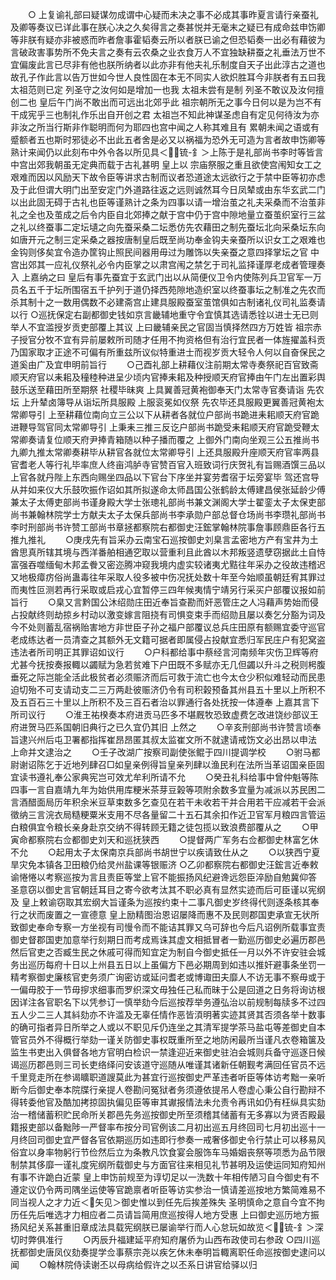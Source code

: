 <!-- { "loadSidebar": true } -->
　　○  上复谕礼部曰疑谋勿成谓中心疑而未决之事不必成其事昨夏言请行亲蚕礼及卿等奏议已详此事在朕心决之久矣得言之奏甚悦并无毫末之疑已有成命兹申饬卿等非朕有疑亦非被惑而昨者詹事霍韬奏云所以者朕已谕之但恐韬奏一出必有藉彼为言破政害事势所不免夫言之奏有云农桑之业衣食万人不宜独缺耕蚕之礼垂法万世不宜偏废此言已尽非有他也朕所纳者以此亦非有他夫礼乐制度自天子出此淳古之道也故孔子作此言以告万世如今世人良性固在本无不同实人欲炽胜耳今非朕者有五曰我  太祖范则已定  列圣守之汝何如是增加一也我  太祖未尝有是制  列圣不敢议及汝何擅创二也  皇后午门尚不敢出而可远出北郊乎此  祖宗朝所无之事今日何以是为岂不有干成宪乎三也制礼作乐出自开创之君  太祖岂不知此神谋圣虑自有定见何待汝为亦非汝之所当行斯非作聪明而何为耶四也宫中闻之人称其难且有  累朝未闻之语或有蹙额者五也斯时邪徒必不出此五者舍是必又以祸福为恐外无可造为言者故申饬卿等熟计来闻仍以此刻布中外令各以所见具＜锍-釒＞上陈于是礼部尚书李时等皆言  中宫出郊我朝虽无定典而载于古礼甚明  皇上以  宗庙祭服之重且欲使宫闱知女工之艰难而因以风励天下故令臣等讲求古制而议者恐道途太远欲行之于禁中臣等初亦虑及于此但谓大明门出至安定门外道路往返之远则诚然耳今日凤辇或由东华玄武二门以出此固无碍于古礼也臣等谨熟计之条为四事以请一增治茧之礼夫采桑而不治茧非礼之全也及茧成之后令内臣自北郊捧之献于宫中仍于宫中隙地量立蚕茧织室行三盆之礼以终蚕事二定坛壝之向先蚕采桑二坛悉仿先农藉田之制先蚕坛北向采桑坛东向如唐开元之制三定采桑之器按唐制皇后既至尚功奉金钩夫亲蚕所以识女工之艰难也金钩则侈矣宜令造办筐钩止照民间器用毋过为雕饰以失亲蚕之意四择掌坛之官  中宫出郊其一应礼仪祭礼必令内臣掌之以肃宫闱之禁乞于司礼监择谨厚老成者管理奏入  上嘉纳之曰  皇后有事先蚕宜于玄武门出以从简便仪卫令内使陈列兵卫官军一万员名五千于坛所围宿五千护列于道仍择西苑隙地造织室以终蚕事坛之制准之先农而杀其制十之一数用偶数不必建斋宫止建具服殿蚕室茧馆俱如古制诸礼仪司礼监奏请以行
○巡抚保定右副都御史钱如京言畿辅地重守令宜慎其选请悉铨以进士无已则举人不宜滥授岁贡吏部覆上其议  上曰畿辅亲民之官固当慎择然四方万姓皆  祖宗赤子授官分牧不宜有异前屡敕所司随才任用不拘资格但有治行宜民者一体旌擢盖科贡乃国家取才正途不可偏有所重兹所议似特重进士而视岁贡大轻令人何以自奋保民之道奚由广及宜申明前旨行
　　○己酉礼部上耕藉仪注前期太常寺奏祭祀百官致斋顺天府官以耒耜及穜稑种进呈少顷内官捧耒耜及种授顺天府官捧由午门左出置彩舆鼓乐送至藉田所至期祭  社稷毕昧爽  上具翼善冠黄袍御奉天门太常寺官奏请诣  先农坛  上升辇卤簿导从诣坛所具服殿  上服衮冕如仪祭  先农毕还具服殿更翼善冠黄袍太常卿导引  上至耕藉位南向立三公以下从耕者各就位户部尚书跪进耒耜顺天府官跪进鞭导驾官同太常卿导引  上秉耒三推三反讫户部尚书跪受耒耜顺天府官跪受鞭太常卿奏请复位顺天府尹捧青箱随以种子播而覆之  上御外门南向坐观三公五推尚书九卿九推太常卿奏耕毕从耕官各就位太常卿导引  上还具服殿升座顺天府官率两县官耆老人等行礼毕率庶人终亩鸿胪寺官赞百官入班致词行庆贺礼有旨赐酒馔三品以上官各就丹陛上东西向赐坐四品以下官台下序坐并宴劳耆宿于坛旁宴毕  驾还宫导从并如来仪大乐鼓吹振作诏如其所拟遂命太师昌国公张鹤龄太傅建昌侯张延龄少傅兼太子太傅吏部尚书谨身殿大学士张璁礼部尚书兼文渊阁大学士翟銮太子太保吏部尚书兼翰林院学士方献夫太子太保兵部尚书李承勋户部总督仓场尚书李瓒礼部尚书李时刑部尚书许赞工部尚书章拯都察院右都御史汪鋐掌翰林院事詹事顾鼎臣各行五推九推礼
　　○庚戌先有旨采办云南宝石巡按御史刘臬言孟密地方产有宝井为土酋思真所辖其境与西洋番舶相通穵取以营重利且此酋以木邦叛竖遗孽窃据此土自恃富强吞噬缅甸木邦孟餋又密迩腾冲窥我境内虚实较诸夷尤黠往年采办之役故违稽迟又地极瘴疠俗尚蛊毒往年采取人役多被中伤况抚处数十年至今始顺虽朝廷宥其罪过而夷性叵测若再行采取或启戎心宜暂停三四年候夷情宁靖另行采买户部覆议报如前旨行
　　○臬又言黔国公沐绍勋庄田近奉旨查勘而奸恶管庄之人冯藉声势始而侵占投献终则劫掠乡村动以激变嫁言阻挠有司惧变束手而绍勋且屡以奏乞分豁为词及今不处则蓄乱宿祸贻害地方非世臣子孙之福户部覆议总兵庄田原有额赐宜委守巡官老成练达者一员清查之其额外无文籍可据者即属侵占投献宜悉归军民庄户有犯窝盗违法者所司明正其罪诏如议行
　　○户科都给事中蔡经言河南频年灾伤卫辉等府尤甚今抚按奏报輙以蠲赋为急若贫难下户田既不多赋亦无几但蠲以升斗之税则枵腹垂死之际岂能全活此极贫者必须赈济而后可救于流亡也今太仓少积似难轻动而民患迫切殆不可支请动支二三万两赴彼赈济仍令有司积榖预备其州县五十里以上所积不及五百石三十里以上所积不及三百石者治以罪通行各处抚按一体遵奉  上嘉其言下所司议行
　　○淮王祐楑奏本府进贡马匹多不堪厩牧恐致虚费乞改进饶纱部议王府进贺马匹系国朝旧典行之已久宜仍其旧  上然之
　　○辛亥刑部尚书许赞言顷奉旨逮兴州后屯卫署都指挥崔昂昂匿其叔太监崔文所不就逮请戒饬文必出昂以申法  上命并文逮治之
　　○壬子改湖广按察司副使张鲲于四川提调学校
　　○驸马都尉谢诏陈乞于近地列肆召□如皇亲例得旨皇亲列肆以渔民利在法所当革诏国亲臣固宜读书遵礼奉公家典宪岂可效尤牟利所请不允
　　○癸丑礼科给事中曾仲魁等陈四事一言自嘉靖九年为始供用库粳米茶芽豆榖等项附余数多宜量为减派以苏民困二言酒醋面局历年积余米豆草束数多乞查见在若干未收若干并合用若干应减若干会派徵纳三言浣衣局糙粳粟米支用不尽各量留二十五石其余扣作近卫官军月粮四言管运白粮俱宜令粮长亲身赴京交纳不得转顾无籍之徒包揽以致浪费部覆从之
　　○甲寅命都察院右佥都御史刘天和巡抚狭西
　　○提督两广军务右佥都御史林富乞休不允
　　○起用太子太保南京兵部尚书胡世宁以疾请致仕从之
　　○以狭西宁夏旱灾免本镇各卫田粮仍给灵州盐课等银赈济
○乙卯都察院右都御史汪鋐言近奉敕谕惓惓以考察巡按为言且责臣等堂上官不能振扬风纪避谗远怨臣淬励自勉冀仰答  圣意窃以御史言官朝廷耳目之寄今欲考汰其不职必真有显然实迹而后可臣谨以宪纲及  皇上敕谕窃取其宏纲大旨谨条为巡按约束十二事凡御史岁终得代则逐条核其奉行之状而废置之一宣德意  皇上励精图治恩诏屡降而惠不及民则郡国吏承宣无状所致御史奉命专察一方坐视有司慢令而不能诘其罪又乌可辞也今后凡诏例所载事宜责御史督郡国吏加意举行刻期日而考成焉诛其虚文相抵冒者一勤巡历御史必遍历郡邑然后官吏之否臧生民之休戚可得而知宜定为制自今御史抵任一月以外不许安驻会城务出巡历每府十日以上州县五日以上虽偏方下邑必期周到如违以推奸避事条坐罚一精考察御史廉核官吏务须广询密访或延问耆老或博诹田夫靡人不访无事不察毋或于一偏毋胶于一节毋摉求细事而罗织深文毋独任己私而昧于公是回道之日务将询访根因详注各官职名下以凭参订一慎举劾今后巡按荐举务遵弘治以前规制每牍多不过四五人少二三人其紏劾亦不许滥及无辜任情作恶皆湏明著实迹其贤其否须各举十数事的确可指者异日所举之人或以不职见斥仍连坐之其清军提学茶马盐屯等差御史自本管官员外不得概行举劾一谨关防御史事权既重所至之地防闲最所当谨凡衣卷箱箧及监生书吏出入俱督各地方官明白检识一禁逢迎近来御史驻泊会城则兵备守巡逐日候谒巡历郡邑则三司长吏络绎问安该道守巡随从唯谨其诸新任朝觐考满回任官员不远千里竞走所在参谒矌职道謏莫此为甚宜行巡按御史严革违者听臣等体访考黜一亲听断今后御史奉本院牒行亲提人卷勘问冤狱者务须遵依提吊人卷虚心秉公自行勘辩不得转委他官及酷加拷掠固执偏见臣等审其谳报情法未允责令再讯如仍有枉纵具实劾治一稽储蓄积贮民命所关郡邑先务巡按御史所至须稽其储蓄有无多寡以为贤否殿最籍报吏部以备黜陟一严督率布按分司官例该二月初出巡五月终回司七月初出巡十一月终回司御史宜严督各官依期巡历如违即行参奏一戒奢侈御史令行禁止可以移易风俗宜以身率物躬行节俭然后立为条教凡饮食宴会服饰车马婚姻丧祭等项悉为品节限制禁其侈靡一谨礼度宪纲所载御史与方面官往来相见礼节甚明及运使运同知府知州有事不许跪白近蒙  皇上申饬前规至为谆切足以一洗数十年相传陋习自今御史有不遵定议仍令两司隅坐运使等官跪禀者听臣等访实参治一慎请差巡按地方繁简难易不同当视人之才力近＜矢见＞御史惟以到任先后挨差殊失  圣明慎命之意自今宜不拘历任先后唯选才力相应者二员请旨简用庶巡按得人地方受惠  上曰御史巡历地方振扬风纪关系甚重旧章成法具载宪纲朕已屡谕举行而人心怠玩如故览＜锍-釒＞深切时弊俱准行
　　○丙辰升福建延平府知府屠侨为山西布政使司右参政
○四川巡抚都御史唐凤仪劾奏提学佥事蔡宗尧以疾乞休未奉明旨輙离职任命巡按御史逮问以闻
　　○翰林院侍读谢丕以母病给假许之以丕系日讲官给驿以归
